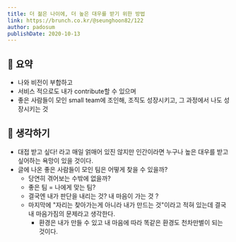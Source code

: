 ```yaml
---
title: 더 젊은 나이에, 더 높은 대우를 받기 위한 방법
link: https://brunch.co.kr/@seunghoon82/122
author: padosum
publishDate: 2020-10-13
---
```

## 📝 요약 
- 나와 비전이 부합하고
- 서비스 적으로도 내가 contribute할 수 있으며
- 좋은 사람들이 모인 small team에 조인해, 조직도 성장시키고, 그 과정에서 나도 성장시키는 것 


## 🤔 생각하기 
- 대접 받고 싶다! 라고 매일 얽매어 있진 않지만 인간이라면 누구나 높은 대우를 받고 싶어하는 욕망이 있을 것이다.  
- 글에 나온 좋은 사람들이 모인 팀은 어떻게 찾을 수 있을까? 
  - 당연히 겪어보는 수밖에 없을까? 
  - 좋은 팀 = 나에게 맞는 팀? 
  - 결국엔 내가 판단을 내리는 것? 내 마음이 가는 것 ?
  - 마지막에 "자리는 찾아가는게 아니라 내가 만드는 것"이라고 적혀 있는데 결국 내 마음가짐의 문제라고 생각한다.  
    - 환경은 내가 만들 수 있고 내 마음에 따라 똑같은 환경도 천차만별이 되는 것이다. 